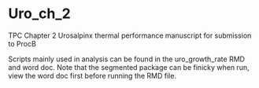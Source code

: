 # Uro_ch_2
TPC Chapter 2
Urosalpinx thermal performance manuscript for submission to ProcB

Scripts mainly used in analysis can be found in the uro_growth_rate RMD and word doc. Note that the segmented package can be finicky when run, view the word doc first before running the RMD file. 
